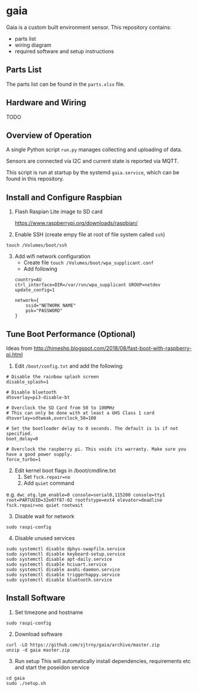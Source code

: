 # gaia

Gaia is a custom built environment sensor. This repository contains:
- parts list
- wiring diagram
- required software and setup instructions

## Parts List

The parts list can be found in the `parts.xlsx` file.

## Hardware and Wiring

TODO

## Overview of Operation

A single Python script `run.py` manages collecting and uploading of data.

Sensors are connected via I2C and current state is reported via MQTT.

This script is run at startup by the systemd `gaia.service`, which can be found in this repository.

## Install and Configure Raspbian

1. Flash Raspian Lite image to SD card

	https://www.raspberrypi.org/downloads/raspbian/
	
2. Enable SSH (create empy file at root of file system called `ssh`)

`touch /Volumes/boot/ssh`

3. Add wifi network configuration
	- Create file
	`touch /Volumes/boot/wpa_supplicant.conf`
	- Add following
    ```
    country=AU
    ctrl_interface=DIR=/var/run/wpa_supplicant GROUP=netdev
    update_config=1

    network={
        ssid="NETWORK NAME"
        psk="PASSWORD"
    }
    ```

## Tune Boot Performance (Optional)

Ideas from http://himeshp.blogspot.com/2018/08/fast-boot-with-raspberry-pi.html

1. Edit `/boot/config.txt` and add the following:

```
# Disable the rainbow splash screen
disable_splash=1

# Disable bluetooth 
dtoverlay=pi3-disable-bt
 
# Overclock the SD Card from 50 to 100MHz
# This can only be done with at least a UHS Class 1 card 
dtoverlay=sdtweak,overclock_50=100
 
# Set the bootloader delay to 0 seconds. The default is 1s if not specified. 
boot_delay=0

# Overclock the raspberry pi. This voids its warranty. Make sure you have a good power supply.
force_turbo=1
```

2. Edit kernel boot flags in /boot/cmdline.txt
	1. Set `fsck.repair=no`
	2. Add `quiet` command

e.g. `dwc_otg.lpm_enable=0 console=serial0,115200 console=tty1 root=PARTUUID=32e07f87-02 rootfstype=ext4 elevator=deadline fsck.repair=no quiet rootwait`

3. Disable wait for network

``sudo raspi-config``

4. Disable unused services

```
sudo systemctl disable dphys-swapfile.service
sudo systemctl disable keyboard-setup.service
sudo systemctl disable apt-daily.service
sudo systemctl disable hciuart.service
sudo systemctl disable avahi-daemon.service
sudo systemctl disable triggerhappy.service
sudo systemctl disable bluetooth.service
```

## Install Software

1. Set timezone and hostname

`sudo raspi-config`

2. Download software
```
curl -LO https://github.com/sjtrny/gaia/archive/master.zip
unzip -d gaia master.zip
```
3. Run setup
This will automatically install dependencies, requirements etc and start the poseidon service
```
cd gaia
sudo ./setup.sh
```
